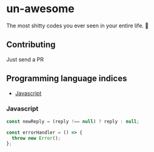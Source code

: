 # un-awesome
The most shitty codes you ever seen in your entire life. 💩

## Contributing
Just send a PR

## Programming language indices

* [Javascript](#javascript)


### Javascript

```javascript
const newReply = (reply !== null) ? reply : null;
```

```javascript
const errorHandler = () => {
  throw new Error();
};
```

